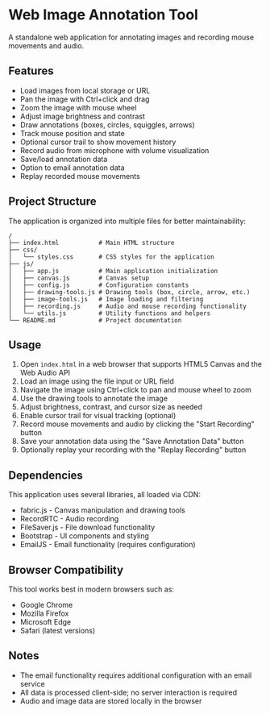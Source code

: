 # Web Image Annotation Tool

A standalone web application for annotating images and recording mouse movements and audio.

## Features

- Load images from local storage or URL
- Pan the image with Ctrl+click and drag
- Zoom the image with mouse wheel
- Adjust image brightness and contrast
- Draw annotations (boxes, circles, squiggles, arrows)
- Track mouse position and state
- Optional cursor trail to show movement history
- Record audio from microphone with volume visualization
- Save/load annotation data
- Option to email annotation data
- Replay recorded mouse movements

## Project Structure

The application is organized into multiple files for better maintainability:

```
/
├── index.html           # Main HTML structure
├── css/
│   └── styles.css       # CSS styles for the application
├── js/
│   ├── app.js           # Main application initialization
│   ├── canvas.js        # Canvas setup 
│   ├── config.js        # Configuration constants
│   ├── drawing-tools.js # Drawing tools (box, circle, arrow, etc.)
│   ├── image-tools.js   # Image loading and filtering
│   ├── recording.js     # Audio and mouse recording functionality
│   └── utils.js         # Utility functions and helpers
└── README.md            # Project documentation
```

## Usage

1. Open `index.html` in a web browser that supports HTML5 Canvas and the Web Audio API
2. Load an image using the file input or URL field
3. Navigate the image using Ctrl+click to pan and mouse wheel to zoom
4. Use the drawing tools to annotate the image
5. Adjust brightness, contrast, and cursor size as needed
6. Enable cursor trail for visual tracking (optional)
7. Record mouse movements and audio by clicking the "Start Recording" button
8. Save your annotation data using the "Save Annotation Data" button
9. Optionally replay your recording with the "Replay Recording" button

## Dependencies

This application uses several libraries, all loaded via CDN:

- fabric.js - Canvas manipulation and drawing tools
- RecordRTC - Audio recording
- FileSaver.js - File download functionality
- Bootstrap - UI components and styling
- EmailJS - Email functionality (requires configuration)

## Browser Compatibility

This tool works best in modern browsers such as:
- Google Chrome
- Mozilla Firefox
- Microsoft Edge
- Safari (latest versions)

## Notes

- The email functionality requires additional configuration with an email service
- All data is processed client-side; no server interaction is required
- Audio and image data are stored locally in the browser 